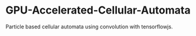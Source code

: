 # GPU-Accelerated-Cellular-Automata

Particle based cellular automata using convolution with tensorflowjs.
